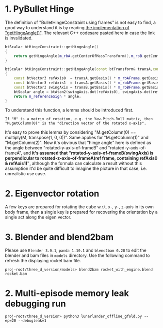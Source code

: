 # 1. PyBullet Hinge

The definition of "BulletHingeConstraint using frames" is not easy to find, a good way to understand it is by reading [the implementation of "getHingeAngle()"](https://github.com/bulletphysics/bullet3/blob/old_demos/src/BulletDynamics/ConstraintSolver/btHingeConstraint.cpp). The relevant C++ codesare pasted here in case the link is invalidated.
```cpp
btScalar btHingeConstraint::getHingeAngle()
{
	return getHingeAngle(m_rbA.getCenterOfMassTransform(),m_rbB.getCenterOfMassTransform());
}

btScalar btHingeConstraint::getHingeAngle(const btTransform& transA,const btTransform& transB)
{
	const btVector3 refAxis0  = transA.getBasis() * m_rbAFrame.getBasis().getColumn(0);
	const btVector3 refAxis1  = transA.getBasis() * m_rbAFrame.getBasis().getColumn(1);
	const btVector3 swingAxis = transB.getBasis() * m_rbBFrame.getBasis().getColumn(1);
	btScalar angle = btAtan2(swingAxis.dot(refAxis0), swingAxis.dot(refAxis1));
	return m_referenceSign * angle;
}
```

To understand this function, a lemma should be introduced first.
```
If "M" is a matrix of rotation, e.g. the Yaw-Pitch-Roll matrix, then "M.getColumn(0)" is the "direction vector of the rotated x-axis". 
```

It's easy to prove this lemma by considering "M.getColumn(0) == multiply(M, transpose(1, 0, 0))". Same applies for "M.getColumn(1)" and "M.getColumn(2)". 
Now it's obvious that "hinge angle" here is defined as the angle between "rotated-y-axis-of-frameB" and "rotated-y-axis-of-frameA", and **it's assumed that "rotated-y-axis-of-frameB(swingAxis) is perpendicular to rotated-z-axis-of-frameA(ref frame, containing refAxis0 & refAxis1)"**, although the formula can calculate a result without this assumption it'd be quite difficult to imagine the picture in that case, i.e. unrealistic use case.

# 2. Eigenvector rotation

A few keys are prepared for rotating the cube w.r.t. x-, y-, z-axis in its own body frame, then a single key is prepared for recovering the orientation by a single act along the eigen vector.

# 3. Blender and blend2bam
Please use `Blender 3.0.1`, `panda 1.10.1` and `blend2bam 0.20` to edit the blender and bam files in `models` directory. Use the following command to refresh the displaying rocket bam file.
```
proj-root/three_d_version/models> blend2bam rocket_with_engine.blend rocket.bam
```

# 2. Multi-episode memory leak debugging run
```
proj-root/three_d_version> python3 lunarlander_offline_gfold.py --ep=20 --debugleak=1 
```

